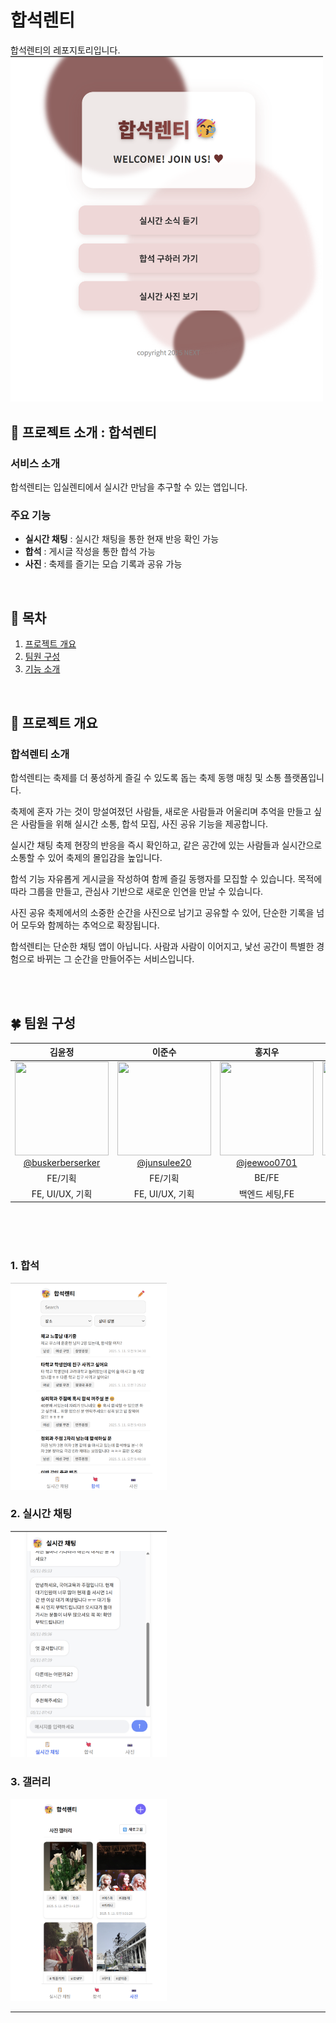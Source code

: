 # 합석렌티
합석렌티의 레포지토리입니다.
<br>
<img src="./src/assets/readme1.png" width="500">
<br>


## :triangular_flag_on_post: 프로젝트 소개 : 합석렌티
### 서비스 소개
합석렌티는 입실렌티에서 실시간 만남을 추구할 수 있는 앱입니다.
### 주요 기능

- **실시간 채팅** : 실시간 채팅을 통한 현재 반응 확인 가능
- **합석** : 게시글 작성을 통한 합석 가능
- **사진** : 축제를 즐기는 모습 기록과 공유 가능
<br>


## :scroll: 목차
1. [프로젝트 개요](#프로젝트-개요)
2. [팀원 구성](#팀원-구성)
3. [기능 소개](#기능-소개)
<br>

## :orange_book: 프로젝트 개요
### 합석렌티 소개
합석렌티는 축제를 더 풍성하게 즐길 수 있도록 돕는 축제 동행 매칭 및 소통 플랫폼입니다.

축제에 혼자 가는 것이 망설여졌던 사람들, 새로운 사람들과 어울리며 추억을 만들고 싶은 사람들을 위해 실시간 소통, 합석 모집, 사진 공유 기능을 제공합니다.

실시간 채팅
축제 현장의 반응을 즉시 확인하고, 같은 공간에 있는 사람들과 실시간으로 소통할 수 있어 축제의 몰입감을 높입니다.

합석 기능
자유롭게 게시글을 작성하여 함께 즐길 동행자를 모집할 수 있습니다. 목적에 따라 그룹을 만들고, 관심사 기반으로 새로운 인연을 만날 수 있습니다.

사진 공유
축제에서의 소중한 순간을 사진으로 남기고 공유할 수 있어, 단순한 기록을 넘어 모두와 함께하는 추억으로 확장됩니다.

합석렌티는 단순한 채팅 앱이 아닙니다. 사람과 사람이 이어지고, 낯선 공간이 특별한 경험으로 바뀌는 그 순간을 만들어주는 서비스입니다.

<br>

<br>

## :four_leaf_clover: 팀원 구성

<div align="center">

| **김윤정** |**이준수** | **홍지우** | **함형주** |
| :------: | :------: | :------: | :------: |
| [<img src="https://avatars.githubusercontent.com/u/200938223?v=4" height=150 width=150> <br/> @buskerberserker](https://github.com/buskerberserker) | [<img src="https://avatars.githubusercontent.com/u/200900857?v=4" height=150 width=150> <br/> @junsulee20](https://github.com/junsulee20) | [<img src="https://avatars.githubusercontent.com/u/200899792?v=4" height=150 width=150> <br/> @jeewoo0701](https://github.com/jeewoo0701) | [<img src="https://avatars.githubusercontent.com/u/108785508?v=4" height=150 width=150> <br/> @xzhhj01](https://github.com/xzhhj01)
| FE/기획 |FE/기획|BE/FE| BE/FE | 
| FE, UI/UX, 기획|FE, UI/UX, 기획|백엔드 세팅,FE| 프로젝트 세팅,관리 |
</div>

<br>
<br>
<br>

### 1. 합석
<img src="./src/assets/readme2.png" width="250">

### 2. 실시간 채팅
<img src="./src/assets/readme3.png" width="250">

### 3. 갤러리
<img src="./src/assets/readme4.png" width="250">
<br>



---

